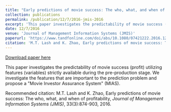 ```yaml
---
title: "Early predictions of movie success: The who, what, and when of profitability"
collection: publications
permalink: /publication/12/7/2016-jmis-2016
excerpt: 'This paper investigates the predictability of movie success (profit) utilizing features (variables) strictly available during the pre-production stage. We investigate the features that are important to the prediction problem and propose a &quot;Movie Investor Assurance System&quot; (MIAS).'
date: 12/7/2016
venue: 'Journal of Management Information Systems (JMIS)'
paperurl: 'https://www.tandfonline.com/doi/abs/10.1080/07421222.2016.1243969'
citation: 'M.T. Lash and K. Zhao, Early predictions of movie success: The who, what, and when of profitability, <i>Journal of Management Information Systems (JMIS)</i>, 33(3):874-903, 2016.'
---
```


<a href='https://www.tandfonline.com/doi/abs/10.1080/07421222.2016.1243969'>Download paper here</a>

This paper investigates the predictability of movie success (profit) utilizing features (variables) strictly available during the pre-production stage. We investigate the features that are important to the prediction problem and propose a &quot;Movie Investor Assurance System&quot; (MIAS).

Recommended citation: M.T. Lash and K. Zhao, Early predictions of movie success: The who, what, and when of profitability, <i>Journal of Management Information Systems (JMIS)</i>, 33(3):874-903, 2016.